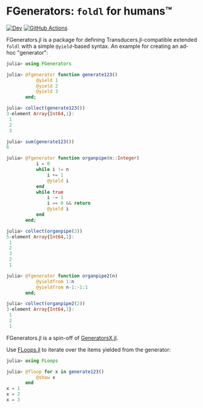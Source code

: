 # FGenerators: `foldl` for humans™

[![Dev](https://img.shields.io/badge/docs-dev-blue.svg)](https://juliafolds.github.io//FGenerators.jl/dev)
[![GitHub Actions](https://github.com/JuliaFolds//FGenerators.jl/workflows/Run%20tests/badge.svg)](https://github.com/JuliaFolds//FGenerators.jl/actions?query=workflow%3ARun+tests)

FGenerators.jl is a package for defining Transducers.jl-compatible
extended `foldl` with a simple `@yield`-based syntax.  An example for
creating an ad-hoc "generator":

```julia
julia> using FGenerators

julia> @fgenerator function generate123()
           @yield 1
           @yield 2
           @yield 3
       end;

julia> collect(generate123())
3-element Array{Int64,1}:
 1
 2
 3

julia> sum(generate123())
6

julia> @fgenerator function organpipe(n::Integer)
           i = 0
           while i != n
               i += 1
               @yield i
           end
           while true
               i -= 1
               i == 0 && return
               @yield i
           end
       end;

julia> collect(organpipe(3))
5-element Array{Int64,1}:
 1
 2
 3
 2
 1

julia> @fgenerator function organpipe2(n)
           @yieldfrom 1:n
           @yieldfrom n-1:-1:1
       end;

julia> collect(organpipe2(2))
3-element Array{Int64,1}:
 1
 2
 1
```

FGenerators.jl is a spin-off of
[GeneratorsX.jl](https://github.com/JuliaFolds/GeneratorsX.jl).

Use [FLoops.jl](https://github.com/JuliaFolds/FLoops.jl) to iterate
over the items yielded from the generator:

```julia
julia> using FLoops

julia> @floop for x in generate123()
           @show x
       end
x = 1
x = 2
x = 3
```

